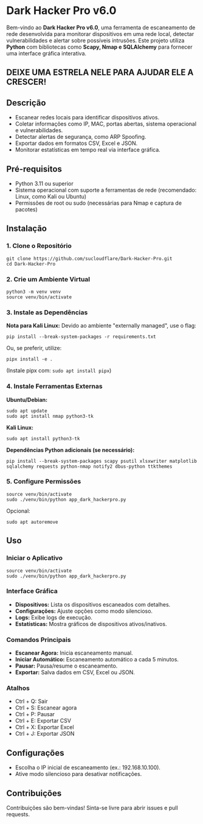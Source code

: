 <h1>Dark Hacker Pro v6.0</h1>
<p>
    Bem-vindo ao <strong>Dark Hacker Pro v6.0</strong>, uma ferramenta de escaneamento de rede desenvolvida para monitorar dispositivos em uma rede local, detectar vulnerabilidades e alertar sobre possíveis intrusões. Este projeto utiliza <strong>Python</strong> com bibliotecas como <strong>Scapy, Nmap e SQLAlchemy</strong> para fornecer uma interface gráfica interativa.
</p>

## DEIXE UMA ESTRELA NELE PARA AJUDAR ELE A CRESCER!

<div class="section">
    <h2>Descrição</h2>
    <ul>
        <li>Escanear redes locais para identificar dispositivos ativos.</li>
        <li>Coletar informações como IP, MAC, portas abertas, sistema operacional e vulnerabilidades.</li>
        <li>Detectar alertas de segurança, como ARP Spoofing.</li>
        <li>Exportar dados em formatos CSV, Excel e JSON.</li>
        <li>Monitorar estatísticas em tempo real via interface gráfica.</li>
    </ul>
</div>

<div class="section">
    <h2>Pré-requisitos</h2>
    <ul>
        <li>Python 3.11 ou superior</li>
        <li>Sistema operacional com suporte a ferramentas de rede (recomendado: Linux, como Kali ou Ubuntu)</li>
        <li>Permissões de root ou sudo (necessárias para Nmap e captura de pacotes)</li>
    </ul>
</div>

<div class="section">
    <h2>Instalação</h2>
    
 <h3>1. Clone o Repositório</h3>
    <pre><code>git clone https://github.com/sucloudflare/Dark-Hacker-Pro.git
cd Dark-Hacker-Pro</code></pre>

   <h3>2. Crie um Ambiente Virtual</h3>
    <pre><code>python3 -m venv venv
source venv/bin/activate</code></pre>

 <h3>3. Instale as Dependências</h3>
    <p><strong>Nota para Kali Linux:</strong> Devido ao ambiente "externally managed", use o flag:</p>
    <pre><code>pip install --break-system-packages -r requirements.txt</code></pre>
    <p>Ou, se preferir, utilize:</p>
    <pre><code>pipx install -e .</code></pre>
    <p>(Instale pipx com: <code>sudo apt install pipx</code>)</p>

 <h3>4. Instale Ferramentas Externas</h3>
    <p><strong>Ubuntu/Debian:</strong></p>
    <pre><code>sudo apt update
sudo apt install nmap python3-tk</code></pre>
    <p><strong>Kali Linux:</strong></p>
    <pre><code>sudo apt install python3-tk</code></pre>
    <p><strong>Dependências Python adicionais (se necessário):</strong></p>
    <pre><code>pip install --break-system-packages scapy psutil xlsxwriter matplotlib sqlalchemy requests python-nmap notify2 dbus-python ttkthemes</code></pre>

   <h3>5. Configure Permissões</h3>
    <pre><code>source venv/bin/activate
sudo ./venv/bin/python app_dark_hackerpro.py</code></pre>
    <p>Opcional:</p>
    <pre><code>sudo apt autoremove</code></pre>
</div>

<div class="section">
    <h2>Uso</h2>
    
   <h3>Iniciar o Aplicativo</h3>
    <pre><code>source venv/bin/activate
sudo ./venv/bin/python app_dark_hackerpro.py</code></pre>

  <h3>Interface Gráfica</h3>
    <ul>
        <li><strong>Dispositivos:</strong> Lista os dispositivos escaneados com detalhes.</li>
        <li><strong>Configurações:</strong> Ajuste opções como modo silencioso.</li>
        <li><strong>Logs:</strong> Exibe logs de execução.</li>
        <li><strong>Estatísticas:</strong> Mostra gráficos de dispositivos ativos/inativos.</li>
    </ul>

 <h3>Comandos Principais</h3>
    <ul>
        <li><strong>Escanear Agora:</strong> Inicia escaneamento manual.</li>
        <li><strong>Iniciar Automático:</strong> Escaneamento automático a cada 5 minutos.</li>
        <li><strong>Pausar:</strong> Pausa/resume o escaneamento.</li>
        <li><strong>Exportar:</strong> Salva dados em CSV, Excel ou JSON.</li>
    </ul>

 <h3>Atalhos</h3>
    <ul>
        <li>Ctrl + Q: Sair</li>
        <li>Ctrl + S: Escanear agora</li>
        <li>Ctrl + P: Pausar</li>
        <li>Ctrl + E: Exportar CSV</li>
        <li>Ctrl + X: Exportar Excel</li>
        <li>Ctrl + J: Exportar JSON</li>
    </ul>
</div>

<div class="section">
    <h2>Configurações</h2>
    <ul>
        <li>Escolha o IP inicial de escaneamento (ex.: 192.168.10.100).</li>
        <li>Ative modo silencioso para desativar notificações.</li>
    </ul>
</div>

<div class="section">
    <h2>Contribuições</h2>
    <p>Contribuições são bem-vindas! Sinta-se livre para abrir issues e pull requests.</p>
</div>

